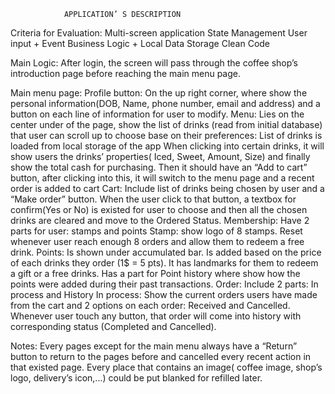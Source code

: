 				APPLICATION’ S DESCRIPTION 
Criteria for Evaluation:
Multi-screen application
State Management 
User input + Event 
Business Logic + Local Data Storage 
Clean Code

Main Logic:
After login, the screen will pass through the coffee shop’s introduction page before reaching the main menu page. 

Main menu page: 
Profile button: On the up right corner, where show the personal information(DOB, Name, phone number, email and address) and a button on each line of information for user to modify.
Menu: Lies on the center under of the page, show the list of drinks (read from initial database) that user can scroll up to choose base on their preferences:
List of drinks is loaded from local storage of the app 
When clicking into certain drinks, it will show users the drinks’ properties( Iced, Sweet, Amount, Size) and finally show the total cash for purchasing.
Then it should have an “Add to cart” button, after clicking into this, it will switch to the menu page and a recent order is added to cart
Cart: Include list of drinks being chosen by user and a “Make order” button. When the user click to that button, a textbox for confirm(Yes or No) is existed for user to choose and then all the chosen drinks are cleared and move to the Ordered Status.
Membership: 
Have 2 parts for user: stamps and points
Stamp: show logo of 8 stamps. Reset whenever user reach enough 8 orders and allow them to redeem a free drink. 
Points: Is shown under accumulated bar. Is added based on the price of each drinks they order (1$ = 5 pts). It has landmarks for them to redeem a gift or a free drinks.
Has a part for Point history where show how the points were added during their past transactions.
Order: Include 2 parts: In process and History
In process: Show the current orders users have made from the cart and 2 options on each order: Received and Cancelled.
Whenever user touch any button, that order will come into history with corresponding status (Completed and Cancelled).

Notes: 
Every pages except for the main menu always have a “Return” button to return to the pages before and cancelled every recent action in that existed page.
Every place that contains an image( coffee image, shop’s logo, delivery’s icon,...) could be put blanked for refilled later.
